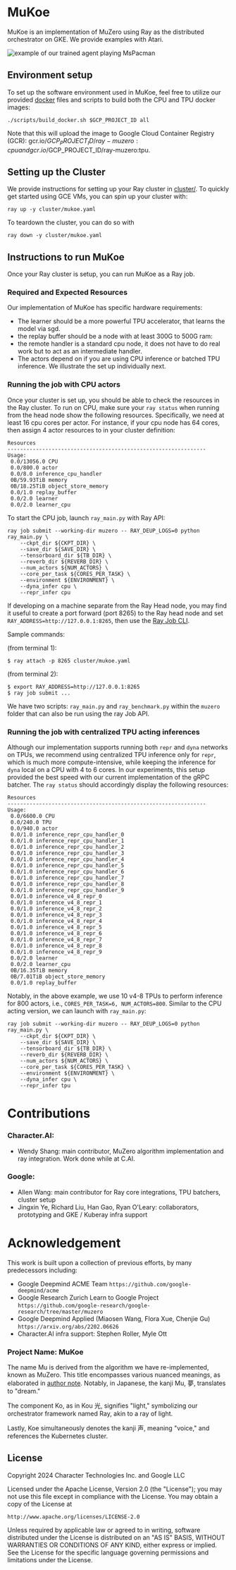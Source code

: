 # MuKoe

MuKoe is an implementation of MuZero using Ray as the distributed orchestrator on GKE. We provide examples with Atari.

![example of our trained agent playing MsPacman](https://github.com/character-ai/MuKoe/assets/4813789/b0988831-be9e-46e1-aa00-78ddd7247127)

## Environment setup
To set up the software environment used in MuKoe, feel free to utilize our provided [docker](docker/) files and scripts to build both the CPU and TPU docker images:

```
./scripts/build_docker.sh $GCP_PROJECT_ID all
```

Note that this will upload the image to Google Cloud Container Registry (GCR): gcr.io/$GCP_PROJECT_ID/ray-muzero:cpu and  gcr.io/$GCP_PROJECT_ID/ray-muzero:tpu.

## Setting up the Cluster
We provide instructions for setting up your Ray cluster in [cluster/](cluster/). To quickly get started using GCE VMs, you can spin up your cluster with:

```
ray up -y cluster/mukoe.yaml
```

To teardown the cluster, you can do so with

```
ray down -y cluster/mukoe.yaml
```

## Instructions to run MuKoe

Once your Ray cluster is setup, you can run MuKoe as a Ray job.

### Required and Expected Resources

Our implementation of MuKoe has specific hardware requirements:
* The learner should be a more powerful TPU accelerator, that learns the model via sgd.
* the replay buffer should be a node with at least 300G to 500G ram:
* the remote handler is a standard cpu node, it does not have to do real work but to act as an intermediate handler.
* The actors depend on if you are using CPU inference or batched TPU inference. We illustrate the set up individually next. 

### Running the job with CPU actors

Once your cluster is set up, you should be able to check the resources in the Ray cluster. To run on CPU, make sure your `ray status` when running from the head node show the following resources. Specifically, we need at least 16 cpu cores per actor. For instance, if your cpu node has 64 cores, then assign 4 actor resources to in your cluster definition:

```
Resources
---------------------------------------------------------------
Usage:
 0.0/13056.0 CPU
 0.0/800.0 actor
 0.0/8.0 inference_cpu_handler
 0B/59.93TiB memory
 0B/18.25TiB object_store_memory
 0.0/1.0 replay_buffer
 0.0/2.0 learner
 0.0/2.0 learner_cpu
```

To start the CPU job, launch `ray_main.py` with Ray API:
```
ray job submit --working-dir muzero -- RAY_DEUP_LOGS=0 python ray_main.py \
    --ckpt_dir ${CKPT_DIR} \
    --save_dir ${SAVE_DIR} \
    --tensorboard_dir ${TB_DIR} \
    --reverb_dir ${REVERB_DIR} \
    --num_actors ${NUM_ACTORS} \
    --core_per_task ${CORES_PER_TASK} \
    --environment ${ENVIRONMENT} \
    --dyna_infer cpu \
    --repr_infer cpu 
```

If developing on a machine separate from the Ray Head node, you may find it useful to create a port forward (port 8265) to the Ray head node and set `RAY_ADDRESS=http://127.0.0.1:8265`, then use the [Ray Job CLI](https://docs.ray.io/en/latest/cluster/running-applications/job-submission/quickstart.html).

Sample commands:

(from terminal 1):

```
$ ray attach -p 8265 cluster/mukoe.yaml
```

(from terminal 2):

```
$ export RAY_ADDRESS=http://127.0.0.1:8265
$ ray job submit ...
```

We have two scripts: `ray_main.py` and `ray_benchmark.py` within the `muzero` folder that can also be
run using the ray Job API.

### Running the job with centralized TPU acting inferences

Although our implementation supports running both `repr` and `dyna` networks on TPUs, we recommend using centralized TPU inference only for `repr`, which is much more compute-intensive, while keeping the inference for `dyna` local on a CPU with 4 to 6 cores. In our experiments, this setup provided the best speed with our current implementation of the gRPC batcher. The `ray status` should accordingly display the following resources: 
```
Resources
---------------------------------------------------------------
Usage:
 0.0/6600.0 CPU
 0.0/240.0 TPU
 0.0/940.0 actor
 0.0/1.0 inference_repr_cpu_handler_0
 0.0/1.0 inference_repr_cpu_handler_1
 0.0/1.0 inference_repr_cpu_handler_2
 0.0/1.0 inference_repr_cpu_handler_3
 0.0/1.0 inference_repr_cpu_handler_4
 0.0/1.0 inference_repr_cpu_handler_5
 0.0/1.0 inference_repr_cpu_handler_6
 0.0/1.0 inference_repr_cpu_handler_7
 0.0/1.0 inference_repr_cpu_handler_8
 0.0/1.0 inference_repr_cpu_handler_9
 0.0/1.0 inference_v4_8_repr_0
 0.0/1.0 inference_v4_8_repr_1
 0.0/1.0 inference_v4_8_repr_2
 0.0/1.0 inference_v4_8_repr_3
 0.0/1.0 inference_v4_8_repr_4
 0.0/1.0 inference_v4_8_repr_5
 0.0/1.0 inference_v4_8_repr_6
 0.0/1.0 inference_v4_8_repr_7
 0.0/1.0 inference_v4_8_repr_8
 0.0/1.0 inference_v4_8_repr_9
 0.0/2.0 learner
 0.0/2.0 learner_cpu
 0B/16.35TiB memory
 0B/7.01TiB object_store_memory
 0.0/1.0 replay_buffer
```
Notably, in the above example, we use 10 v4-8 TPUs to perform inference for 800 actors, i.e., `CORES_PER_TASK=6, NUM_ACTORS=800`. Similar to the CPU acting version, we can launch with `ray_main.py`:
```
ray job submit --working-dir muzero -- RAY_DEUP_LOGS=0 python ray_main.py \
    --ckpt_dir ${CKPT_DIR} \
    --save_dir ${SAVE_DIR} \
    --tensorboard_dir ${TB_DIR} \
    --reverb_dir ${REVERB_DIR} \
    --num_actors ${NUM_ACTORS} \
    --core_per_task ${CORES_PER_TASK} \
    --environment ${ENVIRONMENT} \
    --dyna_infer cpu \
    --repr_infer tpu 
```

# Contributions

### Character.AI:

- Wendy Shang: main contributor, MuZero algorithm implementation and ray integration. Work done while at C.AI.

### Google:

- Allen Wang: main contributor for Ray core integrations, TPU batchers, cluster setup
- Jingxin Ye, Richard Liu, Han Gao, Ryan O'Leary: collaborators, prototyping and GKE / Kuberay infra support


# Acknowledgement 
This work is built upon a collection of previous efforts, by many predecessors including:
- Google Deepmind ACME Team `https://github.com/google-deepmind/acme` 
- Google Research Zurich Learn to Google Project `https://github.com/google-research/google-research/tree/master/muzero`
- Google Deepmind Applied (Miaosen Wang, Flora Xue, Chenjie Gu) `https://arxiv.org/abs/2202.06626`
- Character.AI infra support: Stephen Roller, Myle Ott 

### Project Name: MuKoe
The name Mu is derived from the algorithm we have re-implemented, known as MuZero. This title encompasses various nuanced meanings, as elaborated in [author note](https://www.furidamu.org/blog/2020/12/22/muzero-intuition/). Notably, in Japanese, the kanji Mu, 夢, translates to "dream."

The component Ko, as in Kou 光, signifies "light," symbolizing our orchestrator framework named Ray, akin to a ray of light.

Lastly, Koe simultaneously denotes the kanji 声, meaning "voice," and references the Kubernetes cluster.


## License
Copyright 2024 Character Technologies Inc. and Google LLC

Licensed under the Apache License, Version 2.0 (the "License");
you may not use this file except in compliance with the License.
You may obtain a copy of the License at

    http://www.apache.org/licenses/LICENSE-2.0

Unless required by applicable law or agreed to in writing, software
distributed under the License is distributed on an "AS IS" BASIS,
WITHOUT WARRANTIES OR CONDITIONS OF ANY KIND, either express or implied.
See the License for the specific language governing permissions and
limitations under the License.
